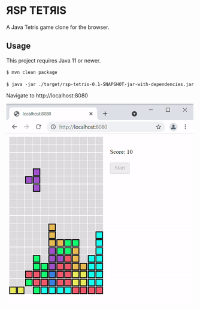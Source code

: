 # ЯSP TETЯIS

A Java Tetris game clone for the browser.

## Usage

This project requires Java 11 or newer.

```shell script
$ mvn clean package

$ java -jar ./target/rsp-tetris-0.1-SNAPSHOT-jar-with-dependencies.jar
```

Navigate to http://localhost:8080

![Tetris](tetris_sample.gif)